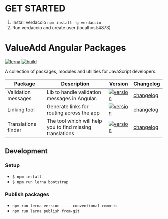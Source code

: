 # GET STARTED 
1. Install verdaccio 
   `npm install -g verdaccio`
2. Run verdaccio and create user (localhost:4873)


# ValueAdd Angular Packages

[![lerna](https://img.shields.io/badge/maintained%20with-lerna-cc00ff.svg)](https://lerna.js.org/)
[![build](https://github.com/valueadd-poland/ng-packages/workflows/MASTER%20CI/badge.svg)](https://github.com/valueadd-poland/ng-packages/actions?query=workflow%3A%22MASTER+CI%22)

A collection of packages, modules and utilities for JavaScript developers.

| Package             | Description                                   | Version                                                                                                                                   | Changelog                                                |
| ------------------- | --------------------------------------------- | ----------------------------------------------------------------------------------------------------------------------------------------- | -------------------------------------------------------- |
| Validation messages | Lib to handle validation messages in Angular. | [![version](https://img.shields.io/npm/v/@valueadd/validation-messages.svg)](https://www.npmjs.com/package/@valueadd/validation-messages) | [changelog](./packages/validation-messages/CHANGELOG.md) |
| Linking tool        | Generate links for routing across the app     | [![version](https://img.shields.io/npm/v/@valueadd/linking-tool.svg)](https://www.npmjs.com/package/@valueadd/linking-tool)               | [changelog](./packages/validation-messages/CHANGELOG.md) |
| Translations finder        | The tool which will help you to find missing translations     | [![version](https://img.shields.io/npm/v/@valueadd/translations-finder.svg)](https://www.npmjs.com/package/@valueadd/translations-finder)               | [changelog](./packages/validation-messages/CHANGELOG.md) |

## Development

### Setup

- `$ npm install`
- `$ npm run lerna bootstrap`

### Publish packages

- `npm run lerna version -- --conventional-commits`
- `npm run lerna publish from-git`
